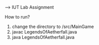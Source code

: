 --> IUT Lab Assignment

How to run?
1. change the directory to /src/MainGame
2. javac LegendsOfAetherfall.java
3. java LegendsOfAetherfall.java
